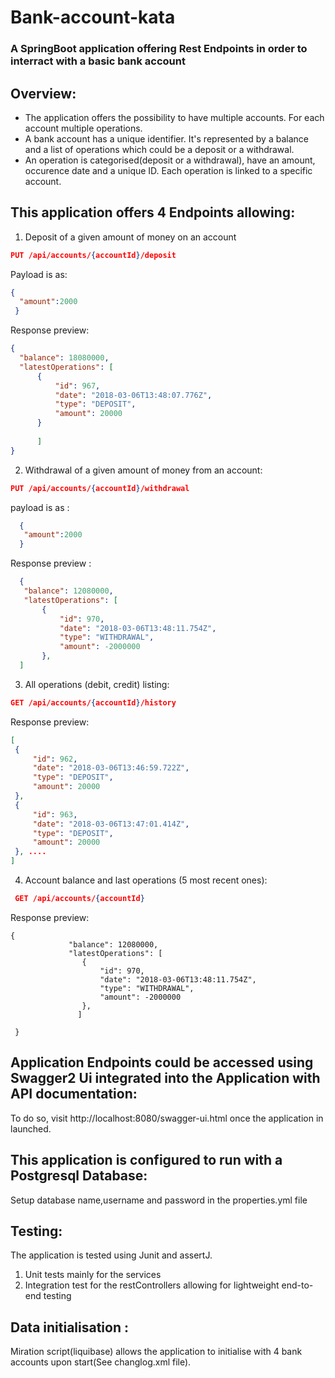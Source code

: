 # Bank-account-kata

### A SpringBoot application offering Rest Endpoints in order to interract with a basic bank account 

## Overview:

- The application offers the possibility to have multiple accounts. For each account multiple operations.
- A bank account has a unique identifier. It's represented by a balance and a list of operations which could be a deposit or a withdrawal.
- An operation is categorised(deposit or a withdrawal), have an amount, occurence date and a unique ID. Each operation is linked to a specific account.


## This application offers 4 Endpoints allowing:
 1. Deposit of a given amount of money on an account 
 ```json
 PUT /api/accounts/{accountId}/deposit
 ```
 Payload is as:
 
 ```json
 {
   "amount":2000
  }
 ```
  Response preview:
  ```json
  {
    "balance": 18080000,
    "latestOperations": [
        {
            "id": 967,
            "date": "2018-03-06T13:48:07.776Z",
            "type": "DEPOSIT",
            "amount": 20000
        }
        
        ]
  }
   ```
       
 2. Withdrawal of a given amount of money from an account:
  
 ```json 
 PUT /api/accounts/{accountId}/withdrawal
 ```
 payload is as :
    
 ```json
   {
    "amount":2000
   }
   ```
   Response preview :
    
 ```json
   {
    "balance": 12080000,
    "latestOperations": [
        {
            "id": 970,
            "date": "2018-03-06T13:48:11.754Z",
            "type": "WITHDRAWAL",
            "amount": -2000000
        },
   ]
  ```
  
 3. All operations (debit, credit) listing:
    
   ```json  
   GET /api/accounts/{accountId}/history
   ```
   
   Response preview:
   
   ```json
   [
    {
        "id": 962,
        "date": "2018-03-06T13:46:59.722Z",
        "type": "DEPOSIT",
        "amount": 20000
    },
    {
        "id": 963,
        "date": "2018-03-06T13:47:01.414Z",
        "type": "DEPOSIT",
        "amount": 20000
    }, ....
   ]
   ```
 4. Account balance and last operations (5 most recent ones):
 
   ```json 
    GET /api/accounts/{accountId} 
   ```  
   Response preview:
     
    
    {
                 "balance": 12080000,
                 "latestOperations": [
                    {
                        "id": 970,
                        "date": "2018-03-06T13:48:11.754Z",
                        "type": "WITHDRAWAL",
                        "amount": -2000000
                    },
                   ]
                         
     }
    

 ## Application Endpoints could be accessed using Swagger2 Ui integrated into the Application with API documentation:
 To do so, visit http://localhost:8080/swagger-ui.html once the application in launched.
 
 ## This application is configured to run with a Postgresql Database:
 Setup database name,username and password in the properties.yml file
 
 ## Testing: 
 The application is tested using Junit and assertJ.
 1. Unit tests mainly for the services
 2. Integration test for the restControllers allowing for lightweight end-to-end testing
 
 ## Data initialisation :
 Miration script(liquibase) allows the application to initialise with 4 bank accounts upon start(See changlog.xml file).
